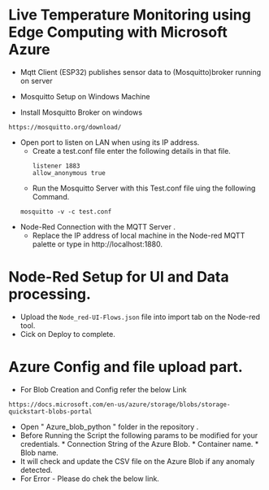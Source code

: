 # Live Temperature Monitoring using Edge Computing with Microsoft Azure 

* Mqtt Client (ESP32) publishes sensor data to (Mosquitto)broker running on server 

* Mosquitto Setup on Windows Machine

* Install Mosquitto Broker on windows
```
https://mosquitto.org/download/
```
* Open port to listen on LAN when using its IP address.
    * Create a test.conf file enter the following details in that file.
      ```
      listener 1883
      allow_anonymous true
      ```
    * Run the Mosquitto Server with this Test.conf file uing the following Command.
    ```
    mosquitto -v -c test.conf
    ```
* Node-Red Connection with the MQTT Server .
   * Replace the IP address of local machine in the Node-red MQTT palette or type in http://localhost:1880.

# Node-Red Setup for UI and Data processing.

* Upload the ``` Node_red-UI-Flows.json ``` file into import tab on the Node-red tool.
* Cick on Deploy to complete.

# Azure Config and file upload part.

* For Blob Creation and Config refer the below Link 
```
https://docs.microsoft.com/en-us/azure/storage/blobs/storage-quickstart-blobs-portal
```

* Open " Azure_blob_python " folder in the repository .
* Before Running the Script the following params to be modified for your credentials.
      * Connection String of the Azure Blob.
      * Container name.
      * Blob name.
* It will check and update the CSV file on the Azure Blob if any anomaly detected.
* For Error - Please do chek the below link.
```

```
